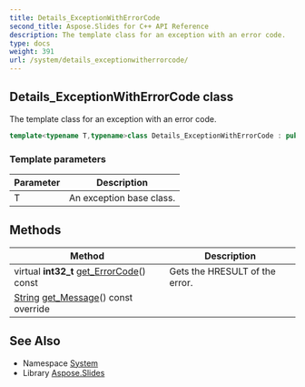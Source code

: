 ```yaml
---
title: Details_ExceptionWithErrorCode
second_title: Aspose.Slides for C++ API Reference
description: The template class for an exception with an error code.
type: docs
weight: 391
url: /system/details_exceptionwitherrorcode/
---
```

## Details_ExceptionWithErrorCode class


The template class for an exception with an error code.

```cpp
template<typename T,typename>class Details_ExceptionWithErrorCode : public T
```


### Template parameters

| Parameter | Description |
| --- | --- |
| T | An exception base class. |
## Methods

| Method | Description |
| --- | --- |
| virtual **int32_t** [get_ErrorCode](./get_errorcode/)() const | Gets the HRESULT of the error. |
| [String](../string/) [get_Message](./get_message/)() const override |  |

## See Also

* Namespace [System](../)
* Library [Aspose.Slides](../../)